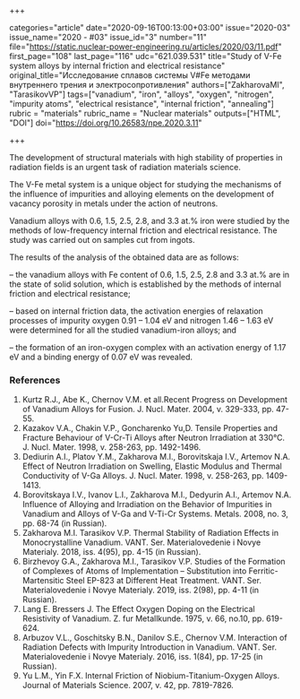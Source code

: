 +++

categories="article"
date="2020-09-16T00:13:00+03:00"
issue="2020-03"
issue_name="2020 - #03"
issue_id="3"
number="11"
file="https://static.nuclear-power-engineering.ru/articles/2020/03/11.pdf"
first_page="108"
last_page="116"
udc="621.039.531"
title="Study of V-Fe system alloys by internal friction and electrical resistance"
original_title="Исследование сплавов системы V#Fe методами внутреннего трения и электросопротивления"
authors=["ZakharovaMI", "TarasikovVP"]
tags=["vanadium", "iron", "alloys", "oxygen", "nitrogen", "impurity atoms", "electrical resistance", "internal friction", "annealing"]
rubric = "materials"
rubric_name = "Nuclear materials"
outputs=["HTML", "DOI"]
doi="https://doi.org/10.26583/npe.2020.3.11"

+++

The development of structural materials with high stability of properties in radiation fields is an urgent task of radiation materials science.

The V-Fe metal system is a unique object for studying the mechanisms of the influence of impurities and alloying elements on the development of vacancy porosity in metals under the action of neutrons.

Vanadium alloys with 0.6, 1.5, 2.5, 2.8, and 3.3 at.% iron were studied by the methods of low-frequency internal friction and electrical resistance. The study was carried out on samples cut from ingots.

The results of the analysis of the obtained data are as follows:

– the vanadium alloys with Fe content of 0.6, 1.5, 2.5, 2.8 and 3.3 at.% are in the state of solid solution, which is established by the methods of internal friction and electrical resistance;

– based on internal friction data, the activation energies of relaxation processes of impurity oxygen 0.91 – 1.04 eV and nitrogen 1.46 – 1.63 eV were determined for all the studied vanadium-iron alloys; and

– the formation of an iron-oxygen complex with an activation energy of 1.17 eV and a binding energy of 0.07 eV was revealed.

### References

1. Kurtz R.J., Abe K., Chernov V.M. et all.Recent Progress on Development of Vanadium Alloys for Fusion. J. Nucl. Mater. 2004, v. 329-333, pp. 47-55.
2. Kazakov V.A., Chakin V.P., Goncharenko Yu,D. Tensile Properties and Fracture Behaviour of V-Cr-Ti Alloys after Neutron Irradiation at 330°C. J. Nucl. Mater. 1998, v. 258-263, pp. 1492-1496.
3. Dediurin A.I., Platov Y.M., Zakharova M.I., Borovitskaja I.V., Artemov N.A. Effect of Neutron Irradiation on Swelling, Elastic Modulus and Thermal Conductivity of V-Ga Alloys. J. Nucl. Mater. 1998, v. 258-263, pp. 1409-1413.
4. Borovitskaya I.V., Ivanov L.I., Zakharova M.I., Dedyurin A.I., Artemov N.A. Influence of Alloying and Irradiation on the Behavior of Impurities in Vanadium and Alloys of V-Ga and V-Ti-Cr Systems. Metals. 2008, no. 3, pp. 68-74 (in Russian).
5. Zakharova M.I. Tarasikov V.P. Thermal Stability of Radiation Effects in Monocrystalline Vanadium. VANT. Ser. Materialovedenie i Novye Materialy. 2018, iss. 4(95), pp. 4-15 (in Russian).
6. Birzhevoy G.A., Zakharova M.I., Tarasikov V.P. Studies of the Formation of Complexes of Atoms of Implementation – Substitution into Ferritic-Martensitic Steel EP-823 at Different Heat Treatment. VANT. Ser. Materialovedenie i Novye Materialy. 2019, iss. 2(98), pp. 4-11 (in Russian).
7. Lang Е. Bressers J. The Effect Oxygen Doping on the Electrical Resistivity of Vanadium. Z. fur Metallkunde. 1975, v. 66, no.10, pp. 619-624.
8. Arbuzov V.L., Goschitsky B.N., Danilov S.E., Chernov V.M. Interaction of Radiation Defects with Impurity Introduction in Vanadium. VANT. Ser. Materialovedenie i Novye Materialy. 2016, iss. 1(84), pp. 17-25 (in Russian).
9. Yu L.M., Yin F.X. Internal Friction of Niobium-Titanium-Oxygen Alloys. Journal of Materials Science. 2007, v. 42, pp. 7819-7826.